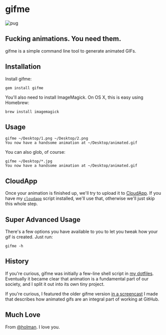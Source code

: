 # gifme

![pug](http://f.cl.ly/items/0T0f2w2C2z3T343w0u37/pug.gif)

## Fucking animations. You need them.

gifme is a simple command line tool to generate animated GIFs.

## Installation

Install gifme:

    gem install gifme

You'll also need to install ImageMagick. On OS X, this is easy using Homebrew:

    brew install imagemagick

## Usage

    gifme ~/Desktop/1.png ~/Desktop/2.png
    You now have a handsome animation at ~/Desktop/animated.gif

You can also glob, of course:

    gifme ~/Desktop/*.jpg
    You now have a handsome animation at ~/Desktop/animated.gif

## CloudApp

Once your animation is finished up, we'll try to upload it to
[CloudApp](http://www.getcloudapp.com). If you have my
[`cloudapp`](https://github.com/holman/dotfiles/blob/master/bin/cloudapp)
script installed, we'll use that, otherwise we'll just skip this whole step.

## Super Advanced Usage

There's a few options you have available to you to let you tweak how your gif
is created. Just run:

    gifme -h

## History

If you're curious, gifme was initially a few-line shell script in [my
dotfiles](https://github.com/holman/dotfiles). Eventually it became clear that
animation is a fundamental part of our society, and I split it out into its own
tiny project.

If you're curious, I featured the older gifme version [in a
screencast](http://zachholman.com/2011/01/automating-inefficiencies/) I made
that describes how animated gifs are an integral part of working at GitHub.

## Much Love

From [@holman](https://twitter.com/holman). I love you.
